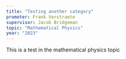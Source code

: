 ```yaml
---
title: "Testing another category"
promoter: Frank Verstraete
supervisor: Jacob Bridgeman
topic: "Mathematical Physics"
year: "2023"
---
```


This is a test in the mathematical physics topic
